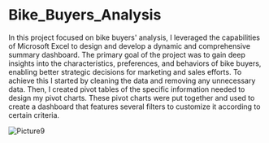 # Bike_Buyers_Analysis
In this project focused on bike buyers' analysis, I leveraged the capabilities of Microsoft Excel to design and develop a dynamic and comprehensive summary dashboard. The primary goal of the project was to gain deep insights into the characteristics, preferences, and behaviors of bike buyers, enabling better strategic decisions for marketing and sales efforts. 
To achieve this I started by cleaning the data and removing any unnecessary data. Then, I created pivot tables of the specific information needed to design my pivot charts. These pivot charts were put together and used to create a dashboard that features several filters to customize it according to certain criteria.

![Picture9](https://github.com/MohammadMohammadieh/Bike_Stores_Analysis/assets/139064934/bef91652-0f70-4f8c-bf7d-6f134396734b)
